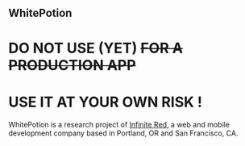 WhitePotion
-----------

# DO NOT USE (YET) ~~FOR A PRODUCTION APP~~
# USE IT AT YOUR OWN RISK !

WhitePotion is a research project of [Infinite Red](http://infinite.red), a web and mobile development company based in Portland, OR and San Francisco, CA.

